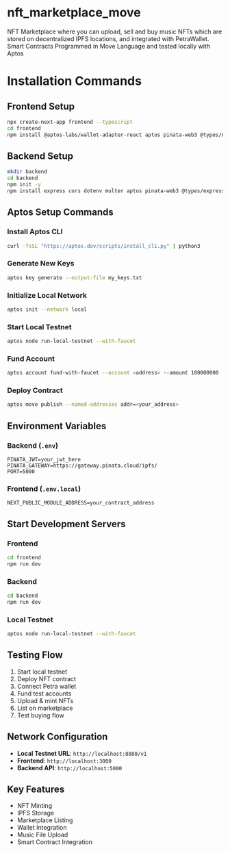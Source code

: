 # nft_marketplace_move
NFT Marketplace where you can upload, sell and buy music NFTs which are stored on decentralized IPFS locations, and integrated with PetraWallet. Smart Contracts Programmed in Move Language and tested locally with Aptos

# Installation Commands

## Frontend Setup
```bash
npx create-next-app frontend --typescript
cd frontend
npm install @aptos-labs/wallet-adapter-react aptos pinata-web3 @types/node
```

## Backend Setup
```bash
mkdir backend
cd backend
npm init -y
npm install express cors dotenv multer aptos pinata-web3 @types/express @types/multer
```

## Aptos Setup Commands
### Install Aptos CLI
```bash
curl -fsSL "https://aptos.dev/scripts/install_cli.py" | python3
```

### Generate New Keys
```bash
aptos key generate --output-file my_keys.txt
```

### Initialize Local Network
```bash
aptos init --network local
```

### Start Local Testnet
```bash
aptos node run-local-testnet --with-faucet
```

### Fund Account
```bash
aptos account fund-with-faucet --account <address> --amount 100000000
```

### Deploy Contract
```bash
aptos move publish --named-addresses addr=<your_address>
```

## Environment Variables

### Backend (`.env`)
```plaintext
PINATA_JWT=your_jwt_here
PINATA_GATEWAY=https://gateway.pinata.cloud/ipfs/
PORT=5000
```

### Frontend (`.env.local`)
```plaintext
NEXT_PUBLIC_MODULE_ADDRESS=your_contract_address
```

## Start Development Servers

### Frontend
```bash
cd frontend
npm run dev
```

### Backend
```bash
cd backend
npm run dev
```

### Local Testnet
```bash
aptos node run-local-testnet --with-faucet
```

## Testing Flow
1. Start local testnet
2. Deploy NFT contract
3. Connect Petra wallet
4. Fund test accounts
5. Upload & mint NFTs
6. List on marketplace
7. Test buying flow

## Network Configuration
- **Local Testnet URL**: `http://localhost:8080/v1`
- **Frontend**: `http://localhost:3000`
- **Backend API**: `http://localhost:5000`

## Key Features
- NFT Minting
- IPFS Storage
- Marketplace Listing
- Wallet Integration
- Music File Upload
- Smart Contract Integration
